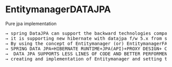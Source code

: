 # EntitymanagerDATAJPA
Pure jpa implementation 
<pre>
&#8594; spring DataJPA can support the backward technologies compatiability
&#8594; it is supporting new hibernate with datajpa f/w 5.x from spring boot 2.x 
&#8594; By using the concept of Entitymanager (or) EntitymanagerFACTORY  WE CAN WRITE PURE DATA JPA CODE
&#8594; SPRING DATA JPA=HIBERNATE RUNTIME+JPA(API)+PROXY DESIGN+ CUSTOM QUERIES
&#8594;  DATA JPA SUPPORTS LESS LINES OF CODE AND BETTER PERFORMENCE		
&#8594; creating and implementation of Entitymanager and setting the data saving deleting and savinng the data
</pre>
